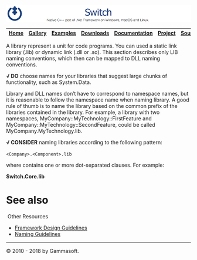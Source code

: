 ![Switch Header](Pictures/SwitchNativeC++port.png)

| [Home](Home.md) | [Gallery](Gallery.md) | [Examples](Examples.md) | [Downloads](Downloads.md) | [Documentation](Documentation.md) | [Project](https://sourceforge.net/projects/switchpro) | [Source](https://github.com/gammasoft71/switch) | [License](License.md) | [Contact](Contact.md) | [Gammasoft](https://gammasoft71.wixsite.com/gammasoft) |
|-----------------|-----------------------|-------------------------|-------------------------|-----------------------------------|-------------------------------------------------------|-------------------------------------------------|-----------------------|-----------------------|---------------------------------------------------------|

A library represent a unit for code programs. You can used a static link library (.lib) or dynamic link (.dll or .so). This section describes only LIB naming conventions, which then can be mapped to DLL naming conventions.

**√ DO** choose names for your libraries that suggest large chunks of functionality, such as System.Data.

Library and DLL names don’t have to correspond to namespace names, but it is reasonable to follow the namespace name when naming library. A good rule of thumb is to name the library based on the common prefix of the libraries contained in the library. For example, a library with two namespaces, MyCompany::MyTechnology::FirstFeature and MyCompany::MyTechnology::SecondFeature, could be called MyCompany.MyTechnology.lib.

**√ CONSIDER** naming libraries according to the following pattern:

`<Company>.<Component>.lib`

where <Component> contains one or more dot-separated clauses. For example:

**Switch.Core.lib**
​
# See also
​
Other Resources

* [Framework Design Guidelines](FrameworkDesignGuidelines.md)
* [Naming Guidelines](NamingGuidelines.md)

______________________________________________________________________________________________

© 2010 - 2018 by Gammasoft.
